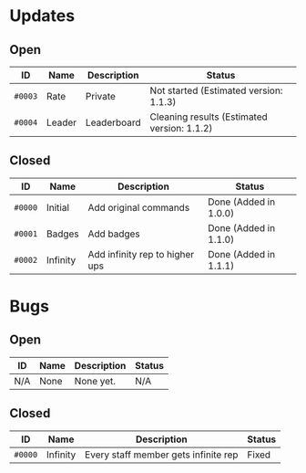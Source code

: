# Updates

## Open

|ID     |Name    |Description  |Status                                     |
|-------|--------|-------------|-------------------------------------------|
|`#0003`|Rate    |Private      |Not started (Estimated version: 1.1.3)     |
|`#0004`|Leader  |Leaderboard  |Cleaning results (Estimated version: 1.1.2)|

## Closed

|ID     |Name    |Description                   |Status                |
|-------|--------|------------------------------|----------------------|
|`#0000`|Initial |Add original commands         |Done (Added in 1.0.0) |
|`#0001`|Badges  |Add badges                    |Done (Added in 1.1.0) |
|`#0002`|Infinity|Add infinity rep to higher ups|Done (Added in 1.1.1) |

# Bugs

## Open

|ID     |Name    |Description                         |Status|
|-------|--------|------------------------------------|------|
|N/A    |None    |None yet.                           |N/A   |

## Closed

|ID     |Name    |Description                         |Status|
|-------|--------|------------------------------------|------|
|`#0000`|Infinity|Every staff member gets infinite rep|Fixed |